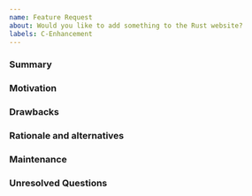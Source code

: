 ```yaml
---
name: Feature Request
about: Would you like to add something to the Rust website?
labels: C-Enhancement
---
```


### Summary
<!--
One paragraph explanation of the design you'd like to see added.
-->

### Motivation
<!--
Why are we doing this? What use cases does it support? What is the
expected outcome?
-->

### Drawbacks
<!--
Why should we _not_ do this?
-->

### Rationale and alternatives
<!--
- Why is this design the best in the space of possible designs?
- What other designs have been considered and what is the rationale for not
  choosing them?
- What is the impact of not doing this?
-->

### Maintenance
<!--
How will this design be maintained? Who will do it?
-->

### Unresolved Questions
<!--
What related issues do you consider out of scope for this feature that could be
addressed in the future independently of the solution that comes out of this
feature?
-->

